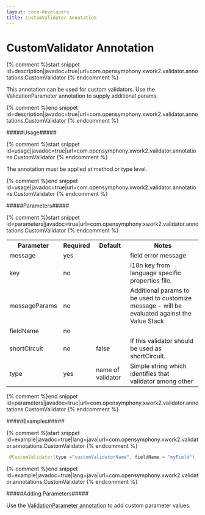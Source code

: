 ```yaml
---
layout: core-developers
title: CustomValidator Annotation
---
```


# CustomValidator Annotation



{% comment %}start snippet id=description|javadoc=true|url=com.opensymphony.xwork2.validator.annotations.CustomValidator {% endcomment %}
<p> This annotation can be used for custom validators. Use the ValidationParameter annotation to supply additional params.
</p>
{% comment %}end snippet id=description|javadoc=true|url=com.opensymphony.xwork2.validator.annotations.CustomValidator {% endcomment %}

#####Usage#####



{% comment %}start snippet id=usage|javadoc=true|url=com.opensymphony.xwork2.validator.annotations.CustomValidator {% endcomment %}
<p> <p>The annotation must be applied at method or type level.</p>
</p>
{% comment %}end snippet id=usage|javadoc=true|url=com.opensymphony.xwork2.validator.annotations.CustomValidator {% endcomment %}

#####Parameters#####



{% comment %}start snippet id=parameters|javadoc=true|url=com.opensymphony.xwork2.validator.annotations.CustomValidator {% endcomment %}
<p> <table class='confluenceTable' summary=''>
 <tr>
 <th class='confluenceTh'> Parameter </th>
 <th class='confluenceTh'> Required </th>
 <th class='confluenceTh'> Default </th>
 <th class='confluenceTh'> Notes </th>
 </tr>
 <tr>
 <td class='confluenceTd'>message</td>
 <td class='confluenceTd'>yes</td>
 <td class='confluenceTd'>&nbsp;</td>
 <td class='confluenceTd'>field error message</td>
 </tr>
 <tr>
 <td class='confluenceTd'>key</td>
 <td class='confluenceTd'>no</td>
 <td class='confluenceTd'>&nbsp;</td>
 <td class='confluenceTd'>i18n key from language specific properties file.</td>
 </tr>
 <tr>
 <td class='confluenceTd'>messageParams</td>
 <td class='confluenceTd'>no</td>
 <td class='confluenceTd'>&nbsp;</td>
 <td class='confluenceTd'>Additional params to be used to customize message - will be evaluated against the Value Stack</td>
 </tr>
 <tr>
 <td class='confluenceTd'>fieldName</td>
 <td class='confluenceTd'>no</td>
 <td class='confluenceTd'>&nbsp;</td>
 <td class='confluenceTd'>&nbsp;</td>
 </tr>
 <tr>
 <td class='confluenceTd'>shortCircuit</td>
 <td class='confluenceTd'>no</td>
 <td class='confluenceTd'>false</td>
 <td class='confluenceTd'>If this validator should be used as shortCircuit.</td>
 </tr>
 <tr>
 <td class='confluenceTd'>type</td>
 <td class='confluenceTd'>yes</td>
 <td class='confluenceTd'>name of validator</td>
 <td class='confluenceTd'>Simple string which identifies that validator among other</td>
 </tr>
 </table>
</p>
{% comment %}end snippet id=parameters|javadoc=true|url=com.opensymphony.xwork2.validator.annotations.CustomValidator {% endcomment %}

#####Examples#####



{% comment %}start snippet id=example|javadoc=true|lang=java|url=com.opensymphony.xwork2.validator.annotations.CustomValidator {% endcomment %}

```java
 @CustomValidator(type ="customValidatorName", fieldName = "myField")

```

{% comment %}end snippet id=example|javadoc=true|lang=java|url=com.opensymphony.xwork2.validator.annotations.CustomValidator {% endcomment %}

#####Adding Parameters#####

Use the [ValidationParameter annotation](validation-parameter-annotation.html) to add custom parameter values.
